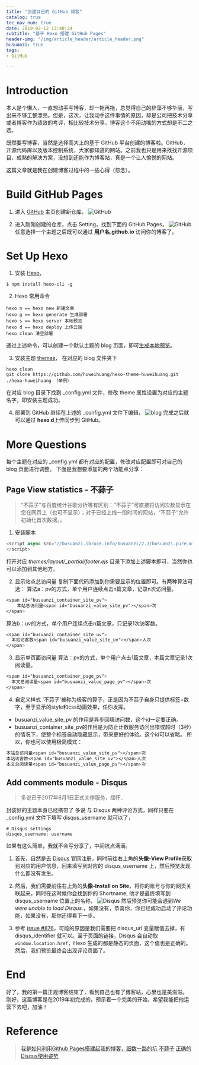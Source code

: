 ```yaml
---
title: "创建自己的 GitHub 博客"
catalog: true
toc_nav_num: true
date: 2019-02-12 13:40:24
subtitle: "基于 Hexo 搭建 GitHub Pages"
header-img: "/img/article_header/article_header.png"
busuanzi: true
tags:
- GitHub

---
```


# Introduction

本人是个懒人，一直想动手写博客，却一拖再拖，总觉得自己的辞藻不够华丽，写出来不够工整漂亮。但是，这次，让我动手这件事情的原因，却是公司把技术分享或者博客作为绩效的考评，相比较技术分享，博客这个不用动嘴的方式却是不二之选。

既然要写博客，当然是选择高大上的基于 GitHub 平台创建的博客啦。GitHub，开源代码库以及版本控制系统，大家都知道的网站。之前我也只是用来找找开源项目，成熟的解决方案，没想到还能作为博客站，真是一个让人愉悦的网站。

这篇文章就是我在创建博客过程中的一些心得（怨念）。

# Build GitHub Pages  

1. 进入 [GitHub](https://github.com/new) 主页创建新仓库，
![GitHub](/img/article/20190212/1.png)

2. 进入刚刚创建的仓库，点击 Setting，找到下面的 GitHub Pages，
![GitHub](/img/article/20190212/2.png)
任意选择一个主题之后既可以通过 **用户名.github.io** 访问你的博客了。

# Set Up Hexo  

1. 安装 [Hexo](https://github.com/hexojs/hexo)，
``` Shell
$ npm install hexo-cli -g
```

2. Hexo 常用命令
``` Shell
hexo n == hexo new 新建文章
hexo g == hexo generate 生成部署
hexo s == hexo server 本地预览
hexo d == hexo deploy 上传云端
hexo clean 清空部署
```
通过上述命令，可以创建一个默认主题的 blog 页面，即可[生成本地预览](http://localhost:4000/)。

3. 安装主题 [themes](https://hexo.io/themes/)，
在对应的 blog 文件夹下
``` Shell
hexo clean
git clone https://github.com/huweihuang/hexo-theme-huweihuang.git ./hexo-huweihuang （举例）
```
在对应 blog 目录下找到 _config.yml 文件，修改 theme 属性设置为对应的主题名字，即安装主题成功。

4. 部署到 GitHub
继续在上述的 _config.yml 文件下编辑，
![blog](/img/article/20190212/3.png)
完成之后就可以通过 **hexo d**上传同步到 GitHub。

# More Questions

每个主题在对应的 _config.yml 都有对应的配置，修改对应配置即可对自己的 blog 页面进行调整。
下面是我想要添加的两个功能点分享：

## Page View statistics - 不蒜子

> “不蒜子”与百度统计谷歌分析等有区别：“不蒜子”可直接将访问次数显示在您在网页上（也可不显示）；对于已经上线一段时间的网站，“不蒜子”允许初始化首次数据。。

1. 安装脚本
``` JavaScript
<script async src="//busuanzi.ibruce.info/busuanzi/2.3/busuanzi.pure.mini.js">
</script>
```
打开对应 *themes/layout/_partial/footer.ejs* 目录下添加上述脚本即可，当然你也可以添加到其他地方。

2. 显示站点总访问量
复制下面代码添加到你需要显示的位置即可。有两种算法可选：
算法a：pv的方式，单个用户连续点击n篇文章，记录n次访问量。
``` CSS
<span id="busuanzi_container_site_pv">
    本站总访问量<span id="busuanzi_value_site_pv"></span>次
</span>
```
算法b：uv的方式，单个用户连续点击n篇文章，只记录1次访客数。
``` CSS
<span id="busuanzi_container_site_uv">
  本站访客数<span id="busuanzi_value_site_uv"></span>人次
</span>
```

3. 显示单页面访问量
算法：pv的方式，单个用户点击1篇文章，本篇文章记录1次阅读量。
``` CSS
<span id="busuanzi_container_page_pv">
  本文总阅读量<span id="busuanzi_value_page_pv"></span>次
</span>
```

4. 自定义样式
'不蒜子'被称为极客的算子，正是因为不蒜子自身只提供标签+数字，至于显示的style和css动画效果，任你发挥。
- busuanzi_value_site_pv 的作用是异步回填访问数，这个id一定要正确。
- busuanzi_container_site_pv的作用是为防止计数服务访问出错或超时（3秒）的情况下，使整个标签自动隐藏显示，带来更好的体验。这个id可以省略。
所以，你也可以使用极简模式：
``` CSS
本站总访问量<span id="busuanzi_value_site_pv"></span>次
本站访客数<span id="busuanzi_value_site_uv"></span>人次
本文总阅读量<span id="busuanzi_value_page_pv"></span>次
```

## Add comments module - Disqus

> 多说已于2017年6月1日正式关停服务，缅怀..

封装好的主题本身已经携带了 多说 与 Disqus 两种评论方式，同样只要在 _config.yml 文件下填写 disqus_username 就可以了，
``` Shell
# Disqus settings
disqus_username: username
```
如果有这么简单，我就不会写分享了，中间坑点满满。

1. 首先，自然是去 [Disqus](https://disqus.com) 官网注册，同时前往右上角的**头像-View Profile**获取到对应的用户信息，回来填写到对应的 disqus_username 上，然后预览发现什么都没有发生。

2. 然后，我们需要前往右上角的**头像-Install on Site**，将你的账号与你的网页关联起来，同时在这时候你会找到你的 Shortname, 他才是最终填写到 disqus_username 位置上的名称，
![Disqus](/img/article/20190212/4.png)
然后预览你可能会遇到*We were unable to load Disqus.*，如果没有，恭喜你，你已经成功启动了评论功能，如果没有，那你还得看下一步。

3. 参考 [issue #876](https://github.com/iissnan/hexo-theme-next/issues/876)，可能的原因是我们需要把 disqus_url 变量赋值去掉，有disqus_identifier 就可以。至于页面的链接，Disqus 会自动取 `window.location.href`，Hexo 生成的都是静态的页面，这个值也是正确的。然后，我们预览最终会出现评论页面了。

# End

好了，我的第一篇正规博客结束了，看到自己也有了博客站，心里也是美滋滋。
刚好，这篇博客是在2019年初完成的，预示着一个完美的开始，希望我能把他运营下去吧，加油！

# Reference

> [我是如何利用Github Pages搭建起我的博客，细数一路的坑](https://www.cnblogs.com/jackyroc/p/7681938.html)
> [不蒜子](http://ibruce.info/2015/04/04/busuanzi/)
> [正确的Disqus使用姿势](https://www.jianshu.com/p/7e4453421b8f)